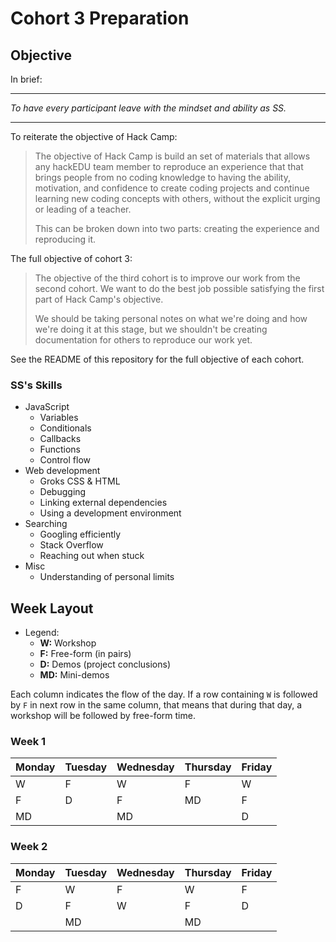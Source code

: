 # Cohort 3 Preparation

## Objective

In brief:

-------------------------------------------------------------------------------

_To have every participant leave with the mindset and ability as SS._

-------------------------------------------------------------------------------

To reiterate the objective of Hack Camp:

> The objective of Hack Camp is build an set of materials that allows any
> hackEDU team member to reproduce an experience that that brings people from no
> coding knowledge to having the ability, motivation, and confidence to create
> coding projects and continue learning new coding concepts with others, without
> the explicit urging or leading of a teacher.
> 
> This can be broken down into two parts: creating the experience and
> reproducing it.

The full objective of cohort 3:

> The objective of the third cohort is to improve our work from the second
> cohort. We want to do the best job possible satisfying the first part of Hack
> Camp's objective.
> 
> We should be taking personal notes on what we're doing and how we're doing it
> at this stage, but we shouldn't be creating documentation for others to
> reproduce our work yet.

See the README of this repository for the full objective of each cohort.

### SS's Skills

- JavaScript
  - Variables
  - Conditionals
  - Callbacks
  - Functions
  - Control flow
- Web development
  - Groks CSS & HTML
  - Debugging
  - Linking external dependencies
  - Using a development environment
- Searching
  - Googling efficiently
  - Stack Overflow
  - Reaching out when stuck
- Misc
  - Understanding of personal limits

## Week Layout

- Legend:
  - **W:** Workshop
  - **F:** Free-form (in pairs)
  - **D:** Demos (project conclusions)
  - **MD:** Mini-demos

Each column indicates the flow of the day. If a row containing `W` is followed
by `F` in next row in the same column, that means that during that day, a
workshop will be followed by free-form time.

### Week 1
  
| Monday | Tuesday | Wednesday | Thursday | Friday |
| ------ | ------- | --------- | -------- | ------ |
| W      | F       | W         | F        | W      |
| F      | D       | F         | MD       | F      |
| MD     |         | MD        |          | D      |

### Week 2

| Monday | Tuesday | Wednesday | Thursday | Friday |
| ------ | ------- | --------- | -------- | ------ |
| F      | W       | F         | W        | F      |
| D      | F       | W         | F        | D      |
|        | MD      |           | MD       |        |